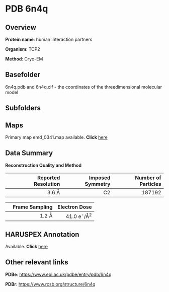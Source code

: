 # PDB 6n4q

## Overview

**Protein name**: human interaction partners

**Organism**: TCP2

**Method**: Cryo-EM

## Basefolder

6n4q.pdb and 6n4q.cif - the coordinates of the threedimensional molecular model

## Subfolders









## Maps

Primary map emd_0341.map available. **Click** [here](http://ftp.wwpdb.org/pub/emdb/structures/EMD-0341/map/) 

## Data Summary
**Reconstruction Quality and Method**

|   | Reported Resolution | Imposed Symmetry | Number of Particles |
|---|-------------:|----------------:|--------------:|
|   |3.6 Å|C2|187192|

|   | Frame Sampling | Electron Dose |
|---|-------------:|----------------:|
|   |1.2 Å|41.0 e<sup>-</sup>/Å<sup>2</sup>|

## HARUSPEX Annotation

Available. **Click** [here](https://zenodo.org/record/3820203)

## Other relevant links 
**PDBe**:  https://www.ebi.ac.uk/pdbe/entry/pdb/6n4q
 
**PDBr**: https://www.rcsb.org/structure/6n4q 
